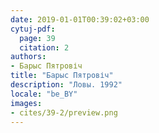 ```yaml
---
date: 2019-01-01T00:39:02+03:00
cytuj-pdf:
  page: 39
  citation: 2
authors:
- Барыс Пятровіч
title: "Барыс Пятровіч"
description: "Ловы. 1992"
locale: "be_BY"
images:
- cites/39-2/preview.png
---
```

